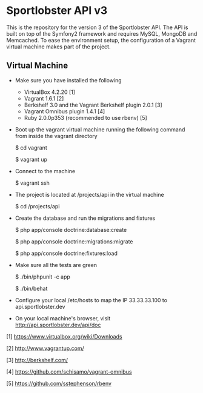 Sportlobster API v3
===================

This is the repository for the version 3 of the Sportlobster API.
The API is built on top of the Symfony2 framework and requires MySQL, MongoDB and Memcached.
To ease the environment setup, the configuration of a Vagrant virtual machine makes part of the project.

Virtual Machine
---------------

* Make sure you have installed the following

    * VirtualBox 4.2.20 [1]
    * Vagrant 1.6.1 [2]
    * Berkshelf 3.0 and the Vagrant Berkshelf plugin 2.0.1 [3]
    * Vagrant Omnibus plugin 1.4.1 [4]
    * Ruby 2.0.0p353 (recommended to use rbenv) [5]

* Boot up the vagrant virtual machine running the following command from inside the vagrant directory

    $ cd vagrant

    $ vagrant up

* Connect to the machine

    $ vagrant ssh

* The project is located at /projects/api in the virtual machine

    $ cd /projects/api

* Create the database and run the migrations and fixtures

    $ php app/console doctrine:database:create 

    $ php app/console doctrine:migrations:migrate 

    $ php app/console doctrine:fixtures:load

* Make sure all the tests are green

    $ ./bin/phpunit -c app

    $ ./bin/behat

* Configure your local /etc/hosts to map the IP 33.33.33.100 to api.sportlobster.dev

* On your local machine's browser, visit http://api.sportlobster.dev/api/doc

[1] https://www.virtualbox.org/wiki/Downloads

[2] http://www.vagrantup.com/

[3] http://berkshelf.com/

[4] https://github.com/schisamo/vagrant-omnibus

[5] https://github.com/sstephenson/rbenv